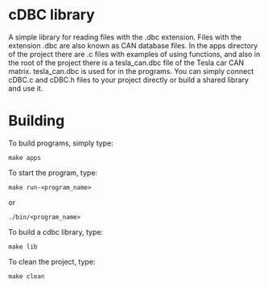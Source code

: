# cDBC library
A simple library for reading files with the .dbc extension. Files with the extension .dbc are also known as CAN database files. In the apps directory of the project there are .c files with examples of using functions, and also in the root of the project there is a tesla_can.dbc file of the Tesla car CAN matrix. tesla_can.dbc is used for in the programs. You can simply connect cDBC.c and cDBC.h files to your project directly or build a shared library and use it.
# Building
To build programs, simply type:
``` Shell
make apps
```
To start the program, type:
``` Shell
make run-<program_name>
```
or
``` Shell
./bin/<program_name>
```
To build a cdbc library, type:
``` Shell
make lib
```
To clean the project, type:
```Shell
make clean
```
